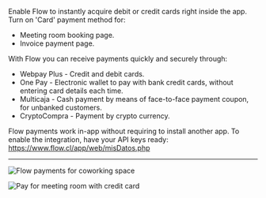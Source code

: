 Enable Flow to instantly acquire debit or credit cards right inside the app. Turn on 'Card' payment method for:

- Meeting room booking page.
- Invoice payment page.

With Flow you can receive payments quickly and securely through:

- Webpay Plus - Credit and debit cards.
- One Pay - Electronic wallet to pay with bank credit cards, without entering card details each time.
- Multicaja - Cash payment by means of face-to-face payment coupon, for unbanked customers.
- CryptoCompra - Payment by crypto currency.

Flow payments work in-app without requiring to install another app. To enable the integration, have your API keys ready: https://www.flow.cl/app/web/misDatos.php

---

![Flow payments for coworking space](https://d7ccq1i35b0cj.cloudfront.net/andcards-bookings-create-payment-methods-card-light-en-1920-1200.png)

![Pay for meeting room with credit card](https://d7ccq1i35b0cj.cloudfront.net/andcards-bookings-flow-en-1920-1200.png)
